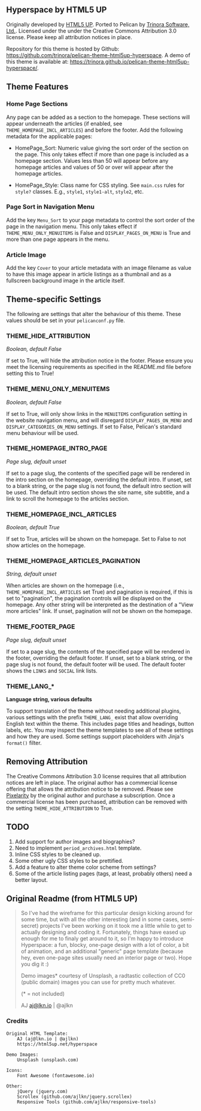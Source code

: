 Hyperspace by HTML5 UP
----------------------
Originally developed by [HTML5 UP](https://html5up.net/hyperspace). Ported to Pelican by [Trinora Software, Ltd.](https://trinora.software). Licensed under the under the Creative Commons Attribution 3.0 license. Please keep all attribution notices in place.

Repository for this theme is hosted by Github: https://github.com/trinora/pelican-theme-html5up-hyperspace. A demo of this theme is available at: https://trinora.github.io/pelican-theme-html5up-hyperspace/.

## Theme Features

### Home Page Sections
Any page can be added as a section to the homepage. These sections will appear underneath the articles (if enabled, see `THEME_HOMEPAGE_INCL_ARTICLES`) and before the footer. Add the following metadata for the applicable pages:

* HomePage_Sort: Numeric value giving the sort order of the section on the page. This only takes effect if more than one page is included as a homepage section. Values less than 50 will appear before any homepage articles and values of 50 or over will appear after the homepage articles.

* HomePage_Style: Class name for CSS styling. See `main.css` rules for `style?` classes. E.g., `style1`, `style1-alt`, `style2`, etc.

### Page Sort in Navigation Menu
Add the key `Menu_Sort` to your page metadata to control the sort order of the page in the navigation menu. This only takes effect if `THEME_MENU_ONLY_MENUITEMS` is False and `DISPLAY_PAGES_ON_MENU` is True and more than one page appears in the menu.

### Article Image
Add the key `Cover` to your article metadata with an image filename as value to have this image appear in article listings as a thumbnail and as a fullscreen background image in the article itself.	

## Theme-specific Settings
The following are settings that alter the behaviour of this theme. These values should be set in your `pelicanconf.py` file.

### THEME_HIDE_ATTRIBUTION
*Boolean, default False*

If set to True, will hide the attribution notice in the footer. Please ensure you meet the licensing requirements as specified in the README.md file before setting this to True!

### THEME_MENU_ONLY_MENUITEMS
*Boolean, default False*

If set to True, will only show links in the `MENUITEMS` configuration setting in the website navigation menu, and will disregard `DISPLAY_PAGES_ON_MENU` and `DISPLAY_CATEGORIES_ON_MENU` settings. If set to False, Pelican's standard menu behaviour will be used.

### THEME_HOMEPAGE_INTRO_PAGE
*Page slug, default unset*

If set to a page slug, the contents of the specified page will be rendered in the intro section on the homepage, overriding the default intro. If unset, set to a blank string, or the page slug is not found, the default intro section will be used. The default intro section shows the site name, site subtitle, and a link to scroll the homepage to the articles section.

### THEME_HOMEPAGE_INCL_ARTICLES
*Boolean, default True*

If set to True, articles will be shown on the homepage. Set to False to not show articles on the homepage.

### THEME_HOMEPAGE_ARTICLES_PAGINATION
*String, default unset*

When articles are shown on the homepage (i.e., `THEME_HOMEPAGE_INCL_ARTICLES` set True) and pagination is required, if this is set to "pagination", the pagination controls will be displayed on the homepage. Any other string will be interpreted as the destination of a "View more articles" link. If unset, pagination will not be shown on the homepage.

### THEME_FOOTER_PAGE
*Page slug, default unset*

If set to a page slug, the contents of the specified page will be rendered in the footer, overriding the default footer. If unset, set to a blank string, or the page slug is not found, the default footer will be used. The default footer shows the `LINKS` and `SOCIAL` link lists.

### THEME_LANG_*
**Language string, various defaults**

To support translation of the theme without needing additional plugins, various settings with the prefix `THEME_LANG_` exist that allow overriding English text within the theme. This includes page titles and headings, button labels, etc. You may inspect the theme templates to see all of these settings and how they are used. Some settings support placeholders with Jinja's `format()` filter.

## Removing Attribution
The Creative Commons Attribution 3.0 license requires that all attribution notices are left in place. The original author has a commercial license offering that allows the attribution notice to be removed. Please see [Pixelarity](https://pixelarity.com/) by the original author and purchase a subscription. Once a commercial license has been purchased, attribution can be removed with the setting `THEME_HIDE_ATTRIBUTION` to True.

## TODO

1. Add support for author images and biographies? 
2. Need to implement `period_archives.html` template.
3. Inline CSS styles to be cleaned up.
4. Some other ugly CSS styles to be prettified.
5. Add a feature to alter theme color scheme from settings?
6. Some of the article listing pages (tags, at least, probably others) need a better layout. 

## Original Readme (from HTML5 UP)
> So I've had the wireframe for this particular design kicking around for some time, but with all
the other interesting (and in some cases, semi-secret) projects I've been working on it took me
a little while to get to actually designing and coding it. Fortunately, things have eased up
enough for me to finaly get around to it, so I'm happy to introduce Hyperspace: a fun, blocky,
one-page design with a lot of color, a bit of animation, and an additional "generic" page template
(because hey, even one-page sites usually need an interior page or two). Hope you dig it :)
>
>Demo images* courtesy of Unsplash, a radtastic collection of CC0 (public domain) images
you can use for pretty much whatever.
>
>(* = not included)
>
>AJ
>aj@lkn.io | @ajlkn


### Credits

    Original HTML Template:
        AJ (aj@lkn.io | @ajlkn)
        https://html5up.net/hyperspace

	Demo Images:
		Unsplash (unsplash.com)

	Icons:
		Font Awesome (fontawesome.io)

	Other:
		jQuery (jquery.com)
		Scrollex (github.com/ajlkn/jquery.scrollex)
		Responsive Tools (github.com/ajlkn/responsive-tools)